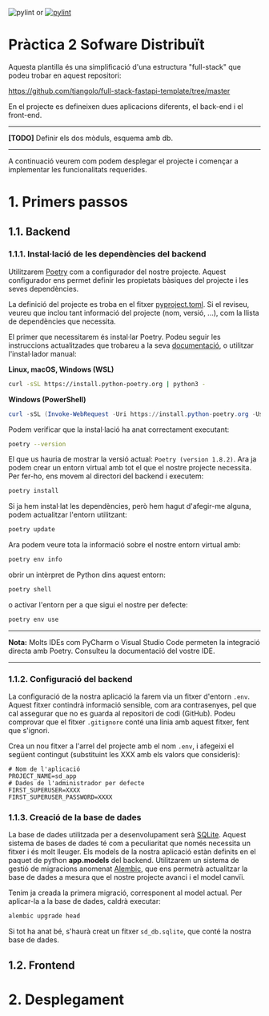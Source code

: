 ![pylint]() or [![pylint]()](https://redirect/link)
#  Pràctica 2 Sofware Distribuït

Aquesta plantilla és una simplificació d'una estructura "full-stack" que podeu trobar en aquest repositori:

https://github.com/tiangolo/full-stack-fastapi-template/tree/master

En el projecte es defineixen dues aplicacions diferents, el back-end i el front-end. 

***
**[TODO]** Definir els dos mòduls, esquema amb db.
***

A continuació veurem com podem desplegar el projecte i començar a implementar les funcionalitats requerides.

# 1. Primers passos
## 1.1. Backend

### 1.1.1. Instal·lació de les dependències del backend
Utilitzarem [Poetry](https://python-poetry.org/) com a configurador del nostre projecte. 
Aquest configurador ens permet definir les propietats bàsiques del projecte i les seves dependències.

La definició del projecte es troba en el fitxer [pyproject.toml](./backend/pyproject.toml). 
Si el reviseu, veureu que inclou tant informació del projecte (nom, versió, ...), 
com la llista de dependències que necessita.

El primer que necessitarem és instal·lar Poetry. Podeu seguir les instruccions actualitzades que trobareu a la seva [documentació](https://python-poetry.org/docs/#installation), o utilitzar l'instal·lador manual:

**Linux, macOS, Windows (WSL)**
```bash
curl -sSL https://install.python-poetry.org | python3 -
```
**Windows (PowerShell)**
```PowerShell
curl -sSL (Invoke-WebRequest -Uri https://install.python-poetry.org -UseBasicParsing).Content | py -
```

Podem verificar que la instal·lació ha anat correctament executant:
```bash
poetry --version
```

El que us hauria de mostrar la versió actual: ```Poetry (version 1.8.2)```. 
Ara ja podem crear un entorn virtual amb tot el que el nostre projecte necessita.
Per fer-ho, ens movem al directori del backend i executem:
```bash
poetry install
```
Si ja hem instal·lat les dependències, però hem hagut d'afegir-me alguna, podem actualitzar l'entorn utilitzant:
```bash
poetry update
```
Ara podem veure tota la informació sobre el nostre entorn virtual amb:
```bash
poetry env info
```
obrir un intèrpret de Python dins aquest entorn:
```bash
poetry shell
```
o activar l'entorn per a que sigui el nostre per defecte:
```bash
poetry env use
```

***
**Nota:** Molts IDEs com PyCharm o Visual Studio Code permeten la integració directa amb Poetry. Consulteu la documentació del vostre IDE.
***

### 1.1.2. Configuració del backend
La configuració de la nostra aplicació la farem via un fitxer d'entorn ```.env```. 
Aquest fitxer contindrà informació sensible, com ara contrasenyes, pel que cal assegurar que
no es guarda al repositori de codi (GitHub). Podeu comprovar que el fitxer ```.gitignore``` conté
una línia amb aquest fitxer, fent que s'ignori.

Crea un nou fitxer a l'arrel del projecte amb el nom ```.env```, i afegeixi el següent contingut (substituint les XXX amb els valors que consideris):
```dotenv
# Nom de l'aplicació
PROJECT_NAME=sd_app
# Dades de l'administrador per defecte
FIRST_SUPERUSER=XXXX
FIRST_SUPERUSER_PASSWORD=XXXX
```

### 1.1.3. Creació de la base de dades
La base de dades utilitzada per a desenvolupament serà [SQLite](https://www.sqlite.org/).
Aquest sistema de bases de dades té com a peculiaritat que només necessita un fitxer i és molt lleuger.
Els models de la nostra aplicació estàn definits en el paquet de python **app.models** del backend. Utilitzarem
un sistema de gestió de migracions anomenat [Alembic](https://alembic.sqlalchemy.org/), que ens permetrà actualitzar la base de dades a mesura que
el nostre projecte avanci i el model canvïi.

Tenim ja creada la primera migració, corresponent al model actual. Per aplicar-la a la base de dades, caldrà executar:
```bash
alembic upgrade head
```

Si tot ha anat bé, s'haurà creat un fitxer ```sd_db.sqlite```, que conté la nostra base de dades.




## 1.2. Frontend





# 2. Desplegament


